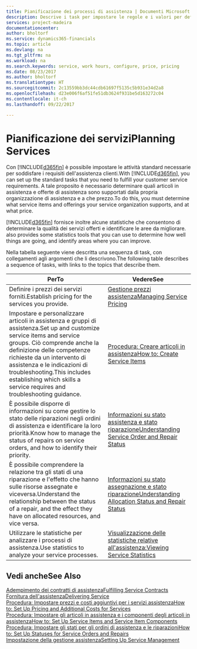 ```yaml
---
title: Pianificazione dei processi di assistenza | Documenti Microsoft
description: Descrive i task per impostare le regole e i valori per definire i criteri e i processi di assistenza.
services: project-madeira
documentationcenter: 
author: bholtorf
ms.service: dynamics365-financials
ms.topic: article
ms.devlang: na
ms.tgt_pltfrm: na
ms.workload: na
ms.search.keywords: service, work hours, configure, price, pricing
ms.date: 08/23/2017
ms.author: bholtorf
ms.translationtype: HT
ms.sourcegitcommit: 2c13559bb3dc44cdb61697f5135c5b931e34d2a8
ms.openlocfilehash: d23e006f6af51fe51db3624f931be5d163272c04
ms.contentlocale: it-ch
ms.lasthandoff: 09/22/2017

---
```

# <a name="planning-services"></a><span data-ttu-id="5aa87-103">Pianificazione dei servizi</span><span class="sxs-lookup"><span data-stu-id="5aa87-103">Planning Services</span></span>
<span data-ttu-id="5aa87-104">Con [!INCLUDE[d365fin](includes/d365fin_md.md)] è possibile impostare le attività standard necessarie per soddisfare i requisiti dell'assistenza clienti.</span><span class="sxs-lookup"><span data-stu-id="5aa87-104">With [!INCLUDE[d365fin](includes/d365fin_md.md)], you can set up the standard tasks that you need to fulfill your customer service requirements.</span></span> <span data-ttu-id="5aa87-105">A tale proposito è necessario determinare quali articoli in assistenza e offerte di assistenza sono supportati dalla propria organizzazione di assistenza e a che prezzo.</span><span class="sxs-lookup"><span data-stu-id="5aa87-105">To do this, you must determine what service items and offerings your service organization supports, and at what price.</span></span>   

[!INCLUDE[d365fin](includes/d365fin_md.md)]<span data-ttu-id="5aa87-106"> fornisce inoltre alcune statistiche che consentono di determinare la qualità dei servizi offerti e identificare le aree da migliorare.</span><span class="sxs-lookup"><span data-stu-id="5aa87-106"> also provides some statistics tools that you can use to determine how well things are going, and identify areas where you can improve.</span></span>
  
<span data-ttu-id="5aa87-107">Nella tabella seguente viene descritta una sequenza di task, con collegamenti agli argomenti che li descrivono.</span><span class="sxs-lookup"><span data-stu-id="5aa87-107">The following table describes a sequence of tasks, with links to the topics that describe them.</span></span>   
  
|<span data-ttu-id="5aa87-108">**Per**</span><span class="sxs-lookup"><span data-stu-id="5aa87-108">**To**</span></span>|<span data-ttu-id="5aa87-109">**Vedere**</span><span class="sxs-lookup"><span data-stu-id="5aa87-109">**See**</span></span>|  
|------------|-------------|  
|<span data-ttu-id="5aa87-110">Definire i prezzi dei servizi forniti.</span><span class="sxs-lookup"><span data-stu-id="5aa87-110">Establish pricing for the services you provide.</span></span>|[<span data-ttu-id="5aa87-111">Gestione prezzi assistenza</span><span class="sxs-lookup"><span data-stu-id="5aa87-111">Managing Service Pricing</span></span>](service-service-price-management.md)|
|<span data-ttu-id="5aa87-112">Impostare e personalizzare articoli in assistenza e gruppi di assistenza.</span><span class="sxs-lookup"><span data-stu-id="5aa87-112">Set up and customize service items and service groups.</span></span> <span data-ttu-id="5aa87-113">Ciò comprende anche la definizione delle competenze richieste da un intervento di assistenza e le indicazioni di troubleshooting.</span><span class="sxs-lookup"><span data-stu-id="5aa87-113">This includes establishing which skills a service requires and troubleshooting guidance.</span></span>| [<span data-ttu-id="5aa87-114">Procedura: Creare articoli in assistenza</span><span class="sxs-lookup"><span data-stu-id="5aa87-114">How to: Create Service Items</span></span>](service-how-to-create-service-items.md)|  
|<span data-ttu-id="5aa87-115">È possibile disporre di informazioni su come gestire lo stato delle riparazioni negli ordini di assistenza e identificare la loro priorità.</span><span class="sxs-lookup"><span data-stu-id="5aa87-115">Know how to manage the status of repairs on service orders, and how to identify their priority.</span></span>|[<span data-ttu-id="5aa87-116">Informazioni su stato assistenza e stato riparazione</span><span class="sxs-lookup"><span data-stu-id="5aa87-116">Understanding Service Order and Repair Status</span></span>](service-service-order-status-and-repair-status.md)|  
|<span data-ttu-id="5aa87-117">È possibile comprendere la relazione tra gli stati di una riparazione e l'effetto che hanno sulle risorse assegnate e viceversa.</span><span class="sxs-lookup"><span data-stu-id="5aa87-117">Understand the relationship between the status of a repair, and the effect they have on allocated resources, and vice versa.</span></span>|[<span data-ttu-id="5aa87-118">Informazioni su stato assegnazione e stato riparazione</span><span class="sxs-lookup"><span data-stu-id="5aa87-118">Understanding Allocation Status and Repair Status</span></span>](service-allocation-status-and-repair-status.md)|  
|<span data-ttu-id="5aa87-119">Utilizzare le statistiche per analizzare i processi di assistenza.</span><span class="sxs-lookup"><span data-stu-id="5aa87-119">Use statistics to analyze your service processes.</span></span> | [<span data-ttu-id="5aa87-120">Visualizzazione delle statistiche relative all'assistenza:</span><span class="sxs-lookup"><span data-stu-id="5aa87-120">Viewing Service Statistics</span></span>](service-service-statistics.md) |

## <a name="see-also"></a><span data-ttu-id="5aa87-121">Vedi anche</span><span class="sxs-lookup"><span data-stu-id="5aa87-121">See Also</span></span>
[<span data-ttu-id="5aa87-122">Adempimento dei contratti di assistenza</span><span class="sxs-lookup"><span data-stu-id="5aa87-122">Fulfilling Service Contracts</span></span>](service-fulfill-service-contracts.md)  
[<span data-ttu-id="5aa87-123">Fornitura dell'assistenza</span><span class="sxs-lookup"><span data-stu-id="5aa87-123">Delivering Service</span></span>](service-deliver-service.md)  
[<span data-ttu-id="5aa87-124">Procedura: Impostare prezzi e costi aggiuntivi per i servizi assistenza</span><span class="sxs-lookup"><span data-stu-id="5aa87-124">How to: Set Up Pricing and Additional Costs for Services</span></span>](service-how-setup-service-costs-pricing.md)  
[<span data-ttu-id="5aa87-125">Procedura: Impostare gli articoli in assistenza e i componenti degli articoli in assistenza</span><span class="sxs-lookup"><span data-stu-id="5aa87-125">How to: Set Up Service Items and Service Item Components</span></span>](service-how-setup-service-items.md)  
[<span data-ttu-id="5aa87-126">Procedura: Impostare gli stati per gli ordini di assistenza e le riparazioni</span><span class="sxs-lookup"><span data-stu-id="5aa87-126">How to: Set Up Statuses for Service Orders and Repairs</span></span>](service-order-repair-status.md)  
[<span data-ttu-id="5aa87-127">Impostazione della gestione assistenza</span><span class="sxs-lookup"><span data-stu-id="5aa87-127">Setting Up Service Management</span></span>](service-setup-service.md)  

